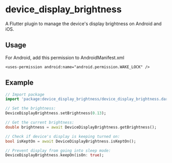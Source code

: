 # device_display_brightness

A Flutter plugin to manage the device's display brightness on Android and iOS.

## Usage

For Android, add this permission to AndroidManifest.xml

```
<uses-permission android:name="android.permission.WAKE_LOCK" />
```

## Example

```dart
// Import package
import 'package:device_display_brightness/device_display_brightness.dart';

// Set the brightness:
DeviceDisplayBrightness.setBrightness(0.13);

// Get the current brightness:
double brightness = await DeviceDisplayBrightness.getBrightness();

// Check if device's display is keeping turned on:
bool isKeptOn = await DeviceDisplayBrightness.isKeptOn();

// Prevent display from going into sleep mode:
DeviceDisplayBrightness.keepOn(isOn: true);
```
